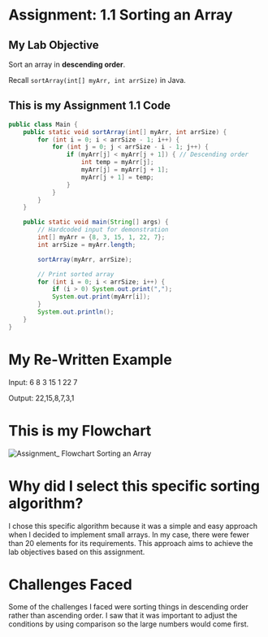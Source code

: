 # Assignment: 1.1 Sorting an Array

## My Lab Objective
Sort an array in **descending order**.

Recall `sortArray(int[] myArr, int arrSize)` in Java.


## This is my Assignment 1.1 Code

```java
public class Main {
    public static void sortArray(int[] myArr, int arrSize) {
        for (int i = 0; i < arrSize - 1; i++) {
            for (int j = 0; j < arrSize - i - 1; j++) {
                if (myArr[j] < myArr[j + 1]) { // Descending order
                    int temp = myArr[j];
                    myArr[j] = myArr[j + 1];
                    myArr[j + 1] = temp;
                }
            }
        }
    }

    public static void main(String[] args) {
        // Hardcoded input for demonstration
        int[] myArr = {8, 3, 15, 1, 22, 7};
        int arrSize = myArr.length;

        sortArray(myArr, arrSize);

        // Print sorted array
        for (int i = 0; i < arrSize; i++) {
            if (i > 0) System.out.print(",");
            System.out.print(myArr[i]);
        }
        System.out.println();
    }
}
```


# My Re-Written Example

Input: 6 8 3 15 1 22 7

Output:  22,15,8,7,3,1


# This is my Flowchart

![Assignment_ Flowchart Sorting an Array](https://github.com/user-attachments/assets/c11e6c0e-f018-4ea9-945f-aaa3b66815aa)


# Why did I select this specific sorting algorithm?
I chose this specific algorithm because it was a simple and easy approach when I decided to implement small arrays. In my case, there were fewer than 20 elements for its requirements. This approach aims to achieve the lab objectives based on this assignment.

# Challenges Faced
Some of the challenges I faced were sorting things in descending order rather than ascending order. I saw that it was important to adjust the conditions by using comparison so the large numbers would come first.

